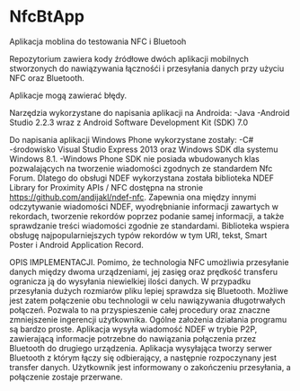 # NfcBtApp
  Aplikacja moblina do testowania NFC i Bluetooh

Repozytorium zawiera kody źródłowe dwóch aplikacji mobilnych stworzonych do nawiązywania łącznośći i przesyłania danych przy użyciu NFC oraz Bluetooth.

Aplikacje mogą zawierać błędy.

Narzędzia wykorzystane do napisania aplikacji na Androida:
  -Java
  -Android Studio 2.2.3 wraz z Android Software Development Kit (SDK) 7.0

Do napisania aplikacji Windows Phone wykorzystane zostały:
  -C#
  -środowisko Visual Studio Express 2013 oraz Windows SDK dla systemu Windows 8.1.
  -Windows Phone SDK nie posiada wbudowanych klas pozwalających na tworzenie wiadomości zgodnych ze standardem Nfc Forum. Dlatego do obsługi NDEF wykorzystana została biblioteka NDEF Library for Proximity APIs / NFC dostępna na stronie https://github.com/andijakl/ndef-nfc. Zapewnia ona między innymi odczytywanie wiadomości NDEF, wyodrębnianie informacji zawartych w rekordach, tworzenie rekordów poprzez podanie samej informacji, a także sprawdzanie treści wiadomości zgodnie ze standardami. Biblioteka wspiera obsługę najpopularniejszych typów rekordów w tym URI, tekst, Smart Poster i Android Application Record.

OPIS IMPLEMENTACJI.
	Pomimo, że technologia NFC umożliwia przesyłanie danych między dwoma urządzeniami, jej zasięg oraz prędkość transferu ogranicza ją do wysyłania niewielkiej ilości danych. W przypadku przesyłania dużych rozmiarów pliku lepiej sprawdza się Bluetooth. Możliwe jest zatem połączenie obu technologii w celu nawiązywania długotrwałych połączeń. Pozwala to na przyspieszenie całej procedury oraz znaczne zmniejszenie ingerencji użytkownika.
	Ogólne założenia działania programu są bardzo proste. Aplikacja wysyła wiadomość NDEF w trybie P2P, zawierającą informacje potrzebne do nawiązania połączenia przez Bluetooth do drugiego urządzenia. Aplikacja wysyłająca tworzy serwer Bluetooth z którym łączy się odbierający, a następnie rozpoczynany jest transfer danych. Użytkownik jest informowany o zakończeniu przesyłania, a połączenie zostaje przerwane.

